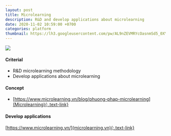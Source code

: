 ```yaml
---
layout: post
title: Microlearning
description: R&D and develop applications about microlearning
date: 2020-11-02 10:59:00 +0700
categories: platform
thumbnail: https://lh3.googleusercontent.com/pw/AL9nZEVMRYcOasnmSd5_0XYPQCs330o3dCnNqA86Cau0AbIBhPTVBOzYoswtdoOsERPYh3rkbiD_w4DDvUBEfmsHsv83qMnPkCtUnnkAlAafCVg0OBVzGLGUguTAcyEZ_VcTJkCaKDEhjLuvLJRoZaa2fyqukA=w2606-h1412-no?authuser=0
---
```


![](https://lh3.googleusercontent.com/pw/AL9nZEVMRYcOasnmSd5_0XYPQCs330o3dCnNqA86Cau0AbIBhPTVBOzYoswtdoOsERPYh3rkbiD_w4DDvUBEfmsHsv83qMnPkCtUnnkAlAafCVg0OBVzGLGUguTAcyEZ_VcTJkCaKDEhjLuvLJRoZaa2fyqukA=w2606-h1412-no?authuser=0)

#### Criterial
- R&D microlearning methodology
- Develop applications about microlearning

#### Concept
- [https://www.microlearning.vn/blog/phuong-phap-microlearning](Microlearning){:.text-link}

#### Develop applications
[https://www.microlearning.vn/](microlearning.vn){:.text-link}
